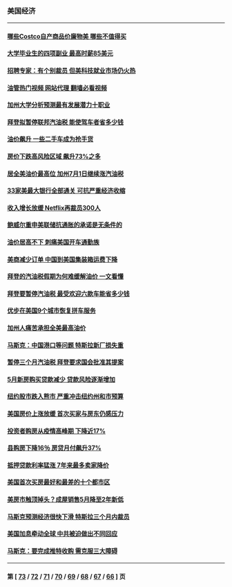 ### 美国经济
---
#### [哪些Costco自产商品价廉物美 哪些不值得买](../../pages/ncid1078158/n13766373.md?06270445) 
#### [大学毕业生的四项副业 最高时薪85美元](../../pages/ncid1078158/n13766337.md?06270445) 
#### [招聘专家：有个别裁员 但美科技就业市场仍火热](../../pages/ncid1078158/n13767465.md?06270445) 
#### [油管热门视频 网站代理 翻墙必看视频](http://209.222.30.114:81/youtube.html?06270445)
#### [加州大学分析预测最有发展潜力十职业](../../pages/ncid1078158/n13767449.md?06270445) 
#### [拜登拟暂停联邦汽油税 能使驾车者省多少钱](../../pages/ncid1078158/n13767462.md?06270445) 
#### [油价飙升 一些二手车成为抢手货](../../pages/ncid1078158/n13767356.md?06270445) 
#### [房价下跌高风险区域 飙升73%之多](../../pages/ncid1078158/n13767157.md?06270445) 
#### [居全美油价最高位 加州7月1日继续涨汽油税](../../pages/ncid1078158/n13767067.md?06270445) 
#### [33家美最大银行全部通关 可抗严重经济收缩](../../pages/ncid1078158/n13766719.md?06270445) 
#### [收入增长放缓 Netflix再裁员300人](../../pages/ncid1078158/n13766507.md?06270445) 
#### [鲍威尔重申美联储抗通胀的承诺是无条件的](../../pages/ncid1078158/n13766164.md?06270445) 
#### [油价居高不下 刺痛美国开车通勤族](../../pages/ncid1078158/n13766025.md?06270445) 
#### [美商减少订单 中国到美国集装箱运费下降](../../pages/ncid1078158/n13765508.md?06270445) 
#### [拜登的汽油税假期为何难缓解油价 一文看懂](../../pages/ncid1078158/n13765513.md?06270445) 
#### [拜登要暂停汽油税 最受欢迎六款车能省多少钱](../../pages/ncid1078158/n13765362.md?06270445) 
#### [优步在美国9个城市恢复拼车服务](../../pages/ncid1078158/n13765541.md?06270445) 
#### [加州人痛苦承担全美最高油价](../../pages/ncid1078158/n13765532.md?06270445) 
#### [马斯克：中国港口等问题 特斯拉新厂损失重](../../pages/ncid1078158/n13765364.md?06270445) 
#### [暂停三个月汽油税 拜登要求国会批准其提案](../../pages/ncid1078158/n13764416.md?06270445) 
#### [5月新房购买贷款减少 贷款风险逐渐增加](../../pages/ncid1078158/n13764823.md?06270445) 
#### [纽约股市跌入熊市 严重冲击纽约州和市预算](../../pages/ncid1078158/n13764847.md?06270445) 
#### [美国房价上涨放缓 首次买家与房东仍感压力](../../pages/ncid1078158/n13764776.md?06270445) 
#### [投资者购房从疫情高峰期 下降近17%](../../pages/ncid1078158/n13764709.md?06270445) 
#### [县购房下降16％ 房贷月付飙升37%](../../pages/ncid1078158/n13764686.md?06270445) 
#### [抵押贷款利率猛涨 7年来最多卖家降价](../../pages/ncid1078158/n13764677.md?06270445) 
#### [美国首次买房最好和最差的十个都市区](../../pages/ncid1078158/n13764546.md?06270445) 
#### [美房市触顶掉头？成屋销售5月降至2年新低](../../pages/ncid1078158/n13764556.md?06270445) 
#### [马斯克预测经济很快下滑 特斯拉三个月内裁员](../../pages/ncid1078158/n13764389.md?06270445) 
#### [美国加息牵动全球 中共被迫做出不同回应](../../pages/ncid1078158/n13764465.md?06270445) 
#### [马斯克：要完成推特收购 需克服三大障碍](../../pages/ncid1078158/n13764417.md?06270445) 

---
#### 第 [ [73](./73.md?06270445) / [72](./72.md?06270445) / [71](./71.md?06270445) / [70](./70.md?06270445) / [69](./69.md?06270445) / [68](./68.md?06270445) / [67](./67.md?06270445) / [66](./66.md?06270445) ] 页
